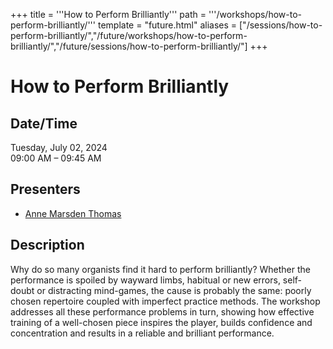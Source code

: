 +++
title = '''How to Perform Brilliantly'''
path = '''/workshops/how-to-perform-brilliantly/'''
template = "future.html"
aliases = ["/sessions/how-to-perform-brilliantly/","/future/workshops/how-to-perform-brilliantly/","/future/sessions/how-to-perform-brilliantly/"]
+++

<h1>How to Perform Brilliantly</h1>

<h2>Date/Time</h2>
<p>Tuesday, July 02, 2024<br>
09:00 AM – 09:45 AM</p>
<h2>Presenters</h2>
<ul>
<li><a href="/presenters/anne-marsden-thomas/">Anne Marsden Thomas</a></li>
</ul>
<h2>Description</h2>

Why do so many organists find it hard to perform brilliantly?  Whether the performance is spoiled by wayward limbs, habitual or new errors, self-doubt or distracting mind-games, the cause is probably the same: poorly chosen repertoire coupled with imperfect practice methods.  The workshop addresses all these performance problems in turn, showing how effective training of a well-chosen piece inspires the player, builds confidence and concentration and results in a reliable and brilliant performance.


